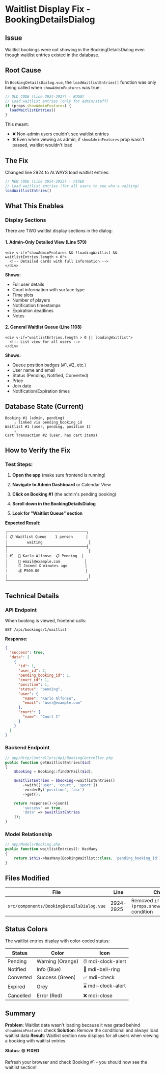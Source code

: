 # Waitlist Display Fix - BookingDetailsDialog

## Issue

Waitlist bookings were not showing in the BookingDetailsDialog even though waitlist entries existed in the database.

## Root Cause

In `BookingDetailsDialog.vue`, the `loadWaitlistEntries()` function was only being called when `showAdminFeatures` was true:

```javascript
// OLD CODE (Line 2924-2927) - BUGGY
// Load waitlist entries (only for admin/staff)
if (props.showAdminFeatures) {
  loadWaitlistEntries()
}
```

This meant:
- ❌ Non-admin users couldn't see waitlist entries
- ❌ Even when viewing as admin, if `showAdminFeatures` prop wasn't passed, waitlist wouldn't load

## The Fix

Changed line 2924 to ALWAYS load waitlist entries:

```javascript
// NEW CODE (Line 2924-2925) - FIXED
// Load waitlist entries (for all users to see who's waiting)
loadWaitlistEntries()
```

## What This Enables

### Display Sections

There are TWO waitlist display sections in the dialog:

#### 1. Admin-Only Detailed View (Line 579)
```vue
<div v-if="showAdminFeatures && !loadingWaitlist && waitlistEntries.length > 0">
  <!-- Detailed cards with full information -->
</div>
```

**Shows:**
- Full user details
- Court information with surface type
- Time slots
- Number of players
- Notification timestamps
- Expiration deadlines
- Notes

#### 2. General Waitlist Queue (Line 1108)
```vue
<div v-if="waitlistEntries.length > 0 || loadingWaitlist">
  <!-- List view for all users -->
</div>
```

**Shows:**
- Queue position badges (#1, #2, etc.)
- User name and email
- Status (Pending, Notified, Converted)
- Price
- Join date
- Notification/Expiration times

## Database State (Current)

```
Booking #1 (admin, pending)
    ↓ linked via pending_booking_id
Waitlist #1 (user, pending, position 1)
    ↓
Cart Transaction #2 (user, has cart items)
```

## How to Verify the Fix

### Test Steps:

1. **Open the app** (make sure frontend is running)

2. **Navigate to Admin Dashboard** or Calendar View

3. **Click on Booking #1** (the admin's pending booking)

4. **Scroll down in the BookingDetailsDialog**

5. **Look for "Waitlist Queue" section**

**Expected Result:**
```
┌────────────────────────────────────┐
│ 📋 Waitlist Queue    1 person      │
│         waiting                     │
├────────────────────────────────────┤
│                                     │
│ #1  👤 Karlo Alfonso  📋 Pending  │
│     📧 email@example.com           │
│     ⏰ Joined X minutes ago        │
│     💰 ₱500.00                     │
│                                     │
└────────────────────────────────────┘
```

## Technical Details

### API Endpoint

When booking is viewed, frontend calls:

```
GET /api/bookings/1/waitlist
```

**Response:**
```json
{
  "success": true,
  "data": [
    {
      "id": 1,
      "user_id": 2,
      "pending_booking_id": 1,
      "court_id": 1,
      "position": 1,
      "status": "pending",
      "user": {
        "name": "Karlo Alfonso",
        "email": "user@example.com"
      },
      "court": {
        "name": "Court 1"
      }
    }
  ]
}
```

### Backend Endpoint

```php
// app/Http/Controllers/Api/BookingController.php
public function getWaitlistEntries($id)
{
    $booking = Booking::findOrFail($id);

    $waitlistEntries = $booking->waitlistEntries()
        ->with(['user', 'court', 'sport'])
        ->orderBy('position', 'asc')
        ->get();

    return response()->json([
        'success' => true,
        'data' => $waitlistEntries
    ]);
}
```

### Model Relationship

```php
// app/Models/Booking.php
public function waitlistEntries(): HasMany
{
    return $this->hasMany(BookingWaitlist::class, 'pending_booking_id');
}
```

## Files Modified

| File | Line | Change |
|------|------|--------|
| `src/components/BookingDetailsDialog.vue` | 2924-2925 | Removed `if (props.showAdminFeatures)` condition |

## Status Colors

The waitlist entries display with color-coded status:

| Status | Color | Icon |
|--------|-------|------|
| Pending | Warning (Orange) | ⏰ mdi-clock-alert |
| Notified | Info (Blue) | 🔔 mdi-bell-ring |
| Converted | Success (Green) | ✅ mdi-check |
| Expired | Grey | ⌛ mdi-clock-alert |
| Cancelled | Error (Red) | ❌ mdi-close |

## Summary

**Problem**: Waitlist data wasn't loading because it was gated behind `showAdminFeatures` check
**Solution**: Remove the conditional and always load waitlist data
**Result**: Waitlist section now displays for all users when viewing a booking with waitlist entries

**Status**: 🟢 **FIXED**

Refresh your browser and check Booking #1 - you should now see the waitlist section!
